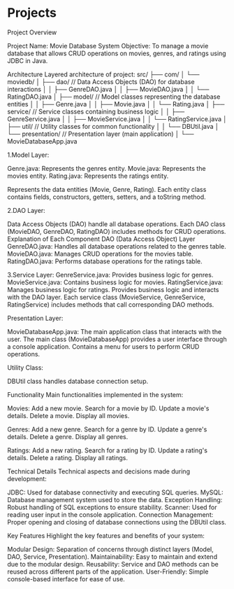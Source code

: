# Projects
Project Overview

Project Name: Movie Database System
Objective: To manage a movie database that allows CRUD operations on movies, genres, and ratings using JDBC in Java.

Architecture
Layered architecture of project:
src/
├── com/
│   └── moviedb/
│       ├── dao/              // Data Access Objects (DAO) for database interactions
│       │   ├── GenreDAO.java
│       │   ├── MovieDAO.java
│       │   └── RatingDAO.java
│       ├── model/            // Model classes representing the database entities
│       │   ├── Genre.java
│       │   ├── Movie.java
│       │   └── Rating.java
│       ├── service/          // Service classes containing business logic
│       │   ├── GenreService.java
│       │   ├── MovieService.java
│       │   └── RatingService.java
│       ├── util/             // Utility classes for common functionality
│       │   └── DBUtil.java
│       └── presentation/     // Presentation layer (main application)
│           └── MovieDatabaseApp.java


1.Model Layer:

Genre.java: Represents the genres entity.
Movie.java: Represents the movies entity.
Rating.java: Represents the ratings entity.

Represents the data entities (Movie, Genre, Rating).
Each entity class contains fields, constructors, getters, setters, and a toString method.

2.DAO Layer:

Data Access Objects (DAO) handle all database operations.
Each DAO class (MovieDAO, GenreDAO, RatingDAO) includes methods for CRUD operations.
Explanation of Each Component
 DAO (Data Access Object) Layer
GenreDAO.java: Handles all database operations related to the genres table.
MovieDAO.java: Manages CRUD operations for the movies table.
RatingDAO.java: Performs database operations for the ratings table.

3.Service Layer:
GenreService.java: Provides business logic for genres.
MovieService.java: Contains business logic for movies.
RatingService.java: Manages business logic for ratings.
Provides business logic and interacts with the DAO layer.
Each service class (MovieService, GenreService, RatingService) includes methods that call corresponding DAO methods.

Presentation Layer:

MovieDatabaseApp.java: The main application class that interacts with the user.
The main class (MovieDatabaseApp) provides a user interface through a console application.
Contains a menu for users to perform CRUD operations.

Utility Class:

DBUtil class handles database connection setup.

Functionality
Main functionalities implemented in the system:

Movies:
Add a new movie.
Search for a movie by ID.
Update a movie's details.
Delete a movie.
Display all movies.

Genres:
Add a new genre.
Search for a genre by ID.
Update a genre's details.
Delete a genre.
Display all genres.

Ratings:
Add a new rating.
Search for a rating by ID.
Update a rating's details.
Delete a rating.
Display all ratings.

Technical Details
Technical aspects and decisions made during development:

JDBC: Used for database connectivity and executing SQL queries.
MySQL: Database management system used to store the data.
Exception Handling: Robust handling of SQL exceptions to ensure stability.
Scanner: Used for reading user input in the console application.
Connection Management: Proper opening and closing of database connections using the DBUtil class.

Key Features
Highlight the key features and benefits of your system:

Modular Design: Separation of concerns through distinct layers (Model, DAO, Service, Presentation).
Maintainability: Easy to maintain and extend due to the modular design.
Reusability: Service and DAO methods can be reused across different parts of the application.
User-Friendly: Simple console-based interface for ease of use.
